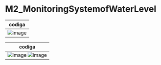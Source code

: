 # M2_MonitoringSystemofWaterLevel


|codiga|
---|
|![image](https://user-images.githubusercontent.com/101012637/164682660-3839bd0e-19f8-41e4-9df0-8955642f29d0.png)|

|codiga|
---|
|![image](https://user-images.githubusercontent.com/101012637/164683400-208f7a31-1952-4839-ac22-5bf9a17a638f.png) ![image](https://user-images.githubusercontent.com/101012637/164683524-bee8c38b-e74d-400d-81fd-0db2fe6e099d.png)|


